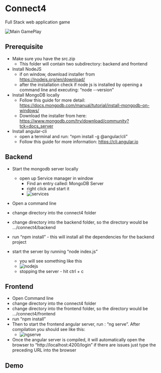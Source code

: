 # Connect4
Full Stack web application game

![Main GamePlay](https://github.com/Vivek2696/Connect4/blob/features/connect4game_vp/Screeenshots/gameplay1.PNG?raw=true)

## Prerequisite
* Make sure you have the src.zip
  * This folder will contain two subdirectory: backend and frontend
* Install NodeJS
  * if on window, download installer from https://nodejs.org/en/download/
  * after the installation check if node js is installed by opening a command line and executing: “node --version”
* Install MongoDB locally
  * Follow this guide for more detail: https://docs.mongodb.com/manual/tutorial/install-mongodb-on-windows/
  * Download the installer from here: https://www.mongodb.com/try/download/community?tck=docs_server
* Install angular-cli
  * open a terminal and run: “npm install -g @angular/cli”
  * Follow this guide for more information: https://cli.angular.io

## Backend
* Start the mongodb server locally
  * open up Service manager in window
    * Find an entry called: MongoDB Server
    * right click and start it
    * ![services](https://user-images.githubusercontent.com/40550830/155009875-a6ce385c-f4ad-4c88-9fba-1ffc2b8ee31c.PNG)

* Open a command line
* change directory into the connect4 folder
* change directory into the backend folder, so the directory would be …/connect4/backend
* run “npm install” - this will install all the dependencies for the backend project
* start the server by running “node index.js”
  * you will see something like this
  * ![nodejs](https://user-images.githubusercontent.com/40550830/155011140-efcda59f-1aad-4500-90c2-f130c0f2124f.PNG)
  * stopping the server - hit ctrl + c

## Frontend
* Open Command line
* change directory into the connect4 folder
* change directory into the frontend folder, so the directory would be …/connect4/frontend
* run “npm install”
* Then to start the frontend angular server, run : “ng serve”. After compilation you should see like this:
  * ![ngserve](https://user-images.githubusercontent.com/40550830/155011224-26340aac-3378-45bd-8654-a0d7b47d6156.PNG)
* Once the angular server is compiled, it will automatically open the browser to “http://localhost:4200/login” if there are issues just type the preceding URL into the browser

## Demo




